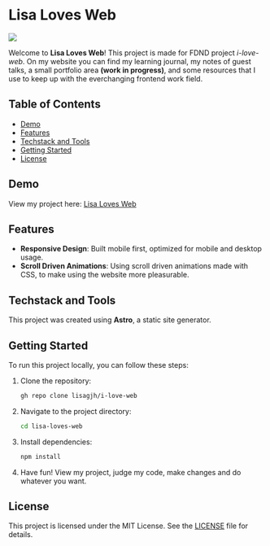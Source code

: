 # Lisa Loves Web
<img src="https://img.shields.io/badge/Astro-0C1222?style=for-the-badge&logo=astro&logoColor=FDFDFE" />

Welcome to **Lisa Loves Web**! This project is made for FDND project _i-love-web_. On my website you can find my learning journal, my notes of guest talks, a small portfolio area **(work in progress)**, and some resources that I use to keep up with the everchanging frontend work field.

## Table of Contents
- [Demo](#demo)
- [Features](#features)
- [Techstack and Tools](#techstack-and-tools)
- [Getting Started](#getting-started)
- [License](#license)

## Demo
View my project here: [Lisa Loves Web](https://lisa-loves-web.vercel.app/)

## Features
- **Responsive Design**: Built mobile first, optimized for mobile and desktop usage.
- **Scroll Driven Animations**: Using scroll driven animations made with CSS, to make using the website more pleasurable.

## Techstack and Tools
This project was created using **Astro**, a static site generator.

## Getting Started
To run this project locally, you can follow these steps:

1. Clone the repository:
   ```bash
   gh repo clone lisagjh/i-love-web
   ```
2. Navigate to the project directory:
   ```bash
   cd lisa-loves-web
   ```
3. Install dependencies:
   ```bash
   npm install
   ```
4. Have fun! View my project, judge my code, make changes and do whatever you want.

## License
This project is licensed under the MIT License. See the [LICENSE](LICENSE) file for details.

